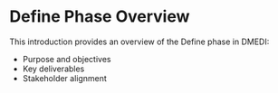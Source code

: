 # Define Phase Overview

This introduction provides an overview of the Define phase in DMEDI:
- Purpose and objectives
- Key deliverables
- Stakeholder alignment
